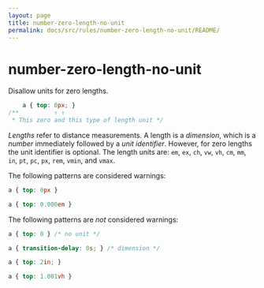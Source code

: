 ```yaml
---
layout: page
title: number-zero-length-no-unit
permalink: docs/src/rules/number-zero-length-no-unit/README/
---
```


# number-zero-length-no-unit

Disallow units for zero lengths.

```css
    a { top: 0px; }
/**          ↑ ↑
 * This zero and this type of length unit */
```

*Lengths* refer to distance measurements. A length is a *dimension*, which is a *number* immediately followed by a *unit identifier*. However, for zero lengths the unit identifier is optional. The length units are: `em`, `ex`, `ch`, `vw`, `vh`, `cm`, `mm`, `in`, `pt`, `pc`, `px`, `rem`, `vmin`, and `vmax`.

The following patterns are considered warnings:

```css
a { top: 0px }
```

```css
a { top: 0.000em }
```

The following patterns are *not* considered warnings:

```css
a { top: 0 } /* no unit */
```

```css
a { transition-delay: 0s; } /* dimension */
```

```css
a { top: 2in; }
```

```css
a { top: 1.001vh }
```
